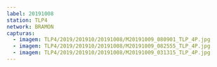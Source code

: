 ```yaml
---
label: 20191008
station: TLP4
network: BRAMON
capturas:
  - imagem: TLP4/2019/201910/20191008/M20191009_080901_TLP_4P.jpg
  - imagem: TLP4/2019/201910/20191008/M20191009_082555_TLP_4P.jpg
  - imagem: TLP4/2019/201910/20191008/M20191009_031315_TLP_4P.jpg
---
```

